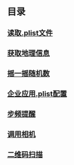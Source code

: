 ## 目录
### [读取.plist文件](docs/readplist.md)
### [获取地理信息](docs/getlocation.md)
### [摇一摇随机数](docs/shake.md)
### [企业应用.plist配置](docs/manifest.md)
### [步频提醒](docs/stridefrequency.m)
### [调用相机](docs/camera.swift)
### [二维码扫描](docs/qrscanner.swift)
